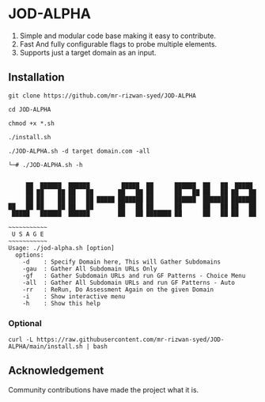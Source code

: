 # JOD-ALPHA

1. Simple and modular code base making it easy to contribute.
2. Fast And fully configurable flags to probe multiple elements.
3. Supports just a target domain as an input.

## Installation 

`git clone https://github.com/mr-rizwan-syed/JOD-ALPHA`

`cd JOD-ALPHA`

`chmod +x *.sh`

`./install.sh`

`./JOD-ALPHA.sh -d target domain.com -all`

```
└─# ./JOD-ALPHA.sh -h


     ██  ██████  ██████         █████  ██      ██████  ██   ██  █████
     ██ ██    ██ ██   ██       ██   ██ ██      ██   ██ ██   ██ ██   ██
     ██ ██    ██ ██   ██ █████ ███████ ██      ██████  ███████ ███████
██   ██ ██    ██ ██   ██       ██   ██ ██      ██      ██   ██ ██   ██
 █████   ██████  ██████        ██   ██ ███████ ██      ██   ██ ██   ██

~~~~~~~~~~~
 U S A G E
~~~~~~~~~~~
Usage: ./jod-alpha.sh [option]
  options:
    -d    : Specify Domain here, This will Gather Subdomains
    -gau  : Gather All Subdomain URLs Only
    -gf   : Gather Subdomain URLs and run GF Patterns - Choice Menu
    -all  : Gather All Subdomain URLs and run GF Patterns - Auto
    -rr   : ReRun, Do Assessment Again on the given Domain
    -i    : Show interactive menu
    -h    : Show this help
```

### Optional
`curl -L https://raw.githubusercontent.com/mr-rizwan-syed/JOD-ALPHA/main/install.sh | bash`

## Acknowledgement

Community contributions have made the project what it is.
